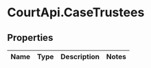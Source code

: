 # CourtApi.CaseTrustees

## Properties
Name | Type | Description | Notes
------------ | ------------- | ------------- | -------------


